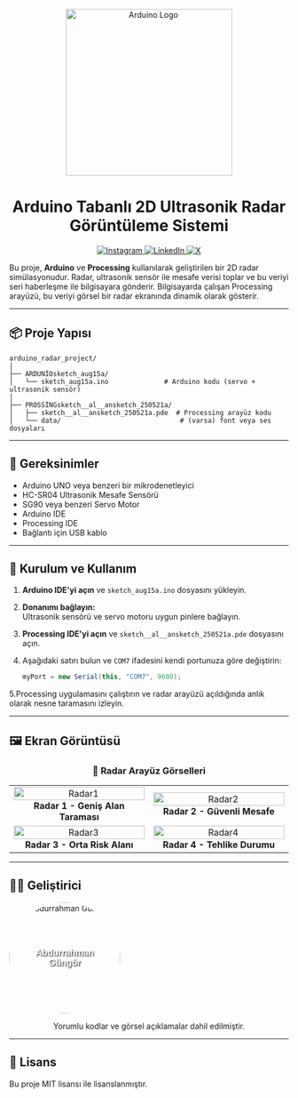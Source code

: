 <p align="center">
  <img src="https://r.resimlink.com/mjosL.png" alt="Arduino Logo" width="300"/>
</p>

<h1 align="center">
  Arduino Tabanlı 2D Ultrasonik Radar<br>
  Görüntüleme Sistemi
</h1>

<p align="center">
  <a href="https://instagram.com/emin.gung0r">
    <img src="https://img.shields.io/badge/Instagram-%23E4405F.svg?logo=Instagram&logoColor=white" alt="Instagram">
  </a>
  <a href="https://linkedin.com/in/emin.gung0r">
    <img src="https://img.shields.io/badge/LinkedIn-%230077B5.svg?logo=linkedin&logoColor=white" alt="LinkedIn">
  </a>
  <a href="https://x.com/emin.gung0r">
    <img src="https://img.shields.io/badge/X-black.svg?logo=X&logoColor=white" alt="X">
  </a>
</p>

Bu proje, **Arduino** ve **Processing** kullanılarak geliştirilen bir 2D radar simülasyonudur. Radar, ultrasonik sensör ile mesafe verisi toplar ve bu veriyi seri haberleşme ile bilgisayara gönderir. Bilgisayarda çalışan Processing arayüzü, bu veriyi görsel bir radar ekranında dinamik olarak gösterir.

---

## 📦 Proje Yapısı

```
arduino_radar_project/
│
├── ARDUNİOsketch_aug15a/
│   └── sketch_aug15a.ino              # Arduino kodu (servo + ultrasonik sensör)
│
├── PROSSİNGsketch__al__ansketch_250521a/
│   ├── sketch__al__ansketch_250521a.pde  # Processing arayüz kodu
│   └── data/                              # (varsa) font veya ses dosyaları
```

---

## 🧰 Gereksinimler

- Arduino UNO veya benzeri bir mikrodenetleyici
- HC-SR04 Ultrasonik Mesafe Sensörü
- SG90 veya benzeri Servo Motor
- Arduino IDE
- Processing IDE
- Bağlantı için USB kablo

---

## 🚀 Kurulum ve Kullanım

1. **Arduino IDE'yi açın** ve `sketch_aug15a.ino` dosyasını yükleyin.

2. **Donanımı bağlayın:**  
   Ultrasonik sensörü ve servo motoru uygun pinlere bağlayın.

3. **Processing IDE'yi açın** ve `sketch__al__ansketch_250521a.pde` dosyasını açın.

4. Aşağıdaki satırı bulun ve `COM7` ifadesini kendi portunuza göre değiştirin:

   ```java
   myPort = new Serial(this, "COM7", 9600);

  5.Processing uygulamasını çalıştırın ve radar arayüzü açıldığında anlık olarak nesne taramasını izleyin.

---

## 🖼️ Ekran Görüntüsü

<h3 align="center">📸 Radar Arayüz Görselleri</h3>

<table>
  <tr>
    <td align="center" width="50%">
      <img src="https://r.resimlink.com/scHFWSjuy.jpeg" alt="Radar1" width="100%"><br>
      <b>Radar 1 - Geniş Alan Taraması</b>
    </td>
    <td align="center" width="50%">
      <img src="https://r.resimlink.com/7F2pkiPm6V.jpeg" alt="Radar2" width="100%"><br>
      <b>Radar 2 - Güvenli Mesafe</b>
    </td>
  </tr>
  <tr>
    <td align="center" width="50%">
      <img src="https://r.resimlink.com/b-QHuWvsP.jpeg" alt="Radar3" width="100%"><br>
      <b>Radar 3 - Orta Risk Alanı</b>
    </td>
    <td align="center" width="50%">
      <img src="https://r.resimlink.com/G6U7CV.jpeg" alt="Radar4" width="100%"><br>
      <b>Radar 4 - Tehlike Durumu</b>
    </td>
  </tr>
</table>



---

## 👨‍💻 Geliştirici

<p align="center">
  <div style="position: relative; display: inline-block; text-align: center;">
    <img src="https://i.imgyukle.com/2025/05/22/CF4Z5c.png" 
         alt="Abdurrahman Güngör" 
         width="200" 
         style="border-radius: 50%;">
    <div style="position: absolute; top: 50%; left: 50%; 
                transform: translate(-50%, -50%);
                color: white; font-weight: bold; font-size: 16px;
                font-family: sans-serif; text-shadow: 1px 1px 2px black;">
      Abdurrahman Güngör
    </div>
  </div>
</p>

<p align="center">
  Yorumlu kodlar ve görsel açıklamalar dahil edilmiştir.
</p>

---

## 📄 Lisans

Bu proje MIT lisansı ile lisanslanmıştır.
